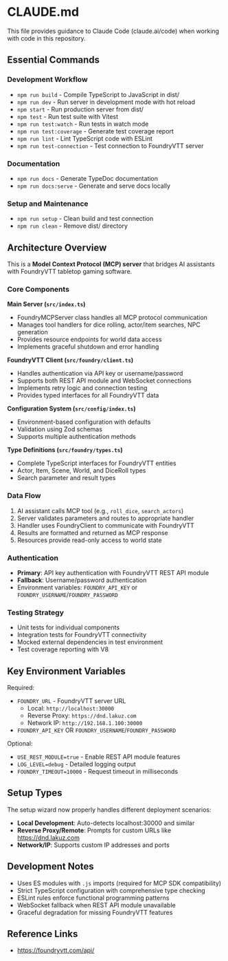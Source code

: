 # CLAUDE.md

This file provides guidance to Claude Code (claude.ai/code) when working with code in this repository.

## Essential Commands

### Development Workflow
- `npm run build` - Compile TypeScript to JavaScript in dist/
- `npm run dev` - Run server in development mode with hot reload
- `npm start` - Run production server from dist/
- `npm test` - Run test suite with Vitest
- `npm run test:watch` - Run tests in watch mode
- `npm run test:coverage` - Generate test coverage report
- `npm run lint` - Lint TypeScript code with ESLint
- `npm run test-connection` - Test connection to FoundryVTT server

### Documentation
- `npm run docs` - Generate TypeDoc documentation
- `npm run docs:serve` - Generate and serve docs locally

### Setup and Maintenance
- `npm run setup` - Clean build and test connection
- `npm run clean` - Remove dist/ directory

## Architecture Overview

This is a **Model Context Protocol (MCP) server** that bridges AI assistants with FoundryVTT tabletop gaming software.

### Core Components

**Main Server (`src/index.ts`)**
- FoundryMCPServer class handles all MCP protocol communication
- Manages tool handlers for dice rolling, actor/item searches, NPC generation
- Provides resource endpoints for world data access
- Implements graceful shutdown and error handling

**FoundryVTT Client (`src/foundry/client.ts`)**
- Handles authentication via API key or username/password
- Supports both REST API module and WebSocket connections
- Implements retry logic and connection testing
- Provides typed interfaces for all FoundryVTT data

**Configuration System (`src/config/index.ts`)**
- Environment-based configuration with defaults
- Validation using Zod schemas
- Supports multiple authentication methods

**Type Definitions (`src/foundry/types.ts`)**
- Complete TypeScript interfaces for FoundryVTT entities
- Actor, Item, Scene, World, and DiceRoll types
- Search parameter and result types

### Data Flow
1. AI assistant calls MCP tool (e.g., `roll_dice`, `search_actors`)
2. Server validates parameters and routes to appropriate handler
3. Handler uses FoundryClient to communicate with FoundryVTT
4. Results are formatted and returned as MCP response
5. Resources provide read-only access to world state

### Authentication
- **Primary**: API key authentication with FoundryVTT REST API module
- **Fallback**: Username/password authentication
- Environment variables: `FOUNDRY_API_KEY` or `FOUNDRY_USERNAME`/`FOUNDRY_PASSWORD`

### Testing Strategy
- Unit tests for individual components
- Integration tests for FoundryVTT connectivity
- Mocked external dependencies in test environment
- Test coverage reporting with V8

## Key Environment Variables

Required:
- `FOUNDRY_URL` - FoundryVTT server URL 
  - Local: `http://localhost:30000`
  - Reverse Proxy: `https://dnd.lakuz.com`
  - Network IP: `http://192.168.1.100:30000`
- `FOUNDRY_API_KEY` OR `FOUNDRY_USERNAME`/`FOUNDRY_PASSWORD`

Optional:
- `USE_REST_MODULE=true` - Enable REST API module features
- `LOG_LEVEL=debug` - Detailed logging output
- `FOUNDRY_TIMEOUT=10000` - Request timeout in milliseconds

## Setup Types

The setup wizard now properly handles different deployment scenarios:
- **Local Development**: Auto-detects localhost:30000 and similar
- **Reverse Proxy/Remote**: Prompts for custom URLs like https://dnd.lakuz.com
- **Network/IP**: Supports custom IP addresses and ports

## Development Notes

- Uses ES modules with `.js` imports (required for MCP SDK compatibility)
- Strict TypeScript configuration with comprehensive type checking
- ESLint rules enforce functional programming patterns
- WebSocket fallback when REST API module unavailable
- Graceful degradation for missing FoundryVTT features

## Reference Links
- https://foundryvtt.com/api/